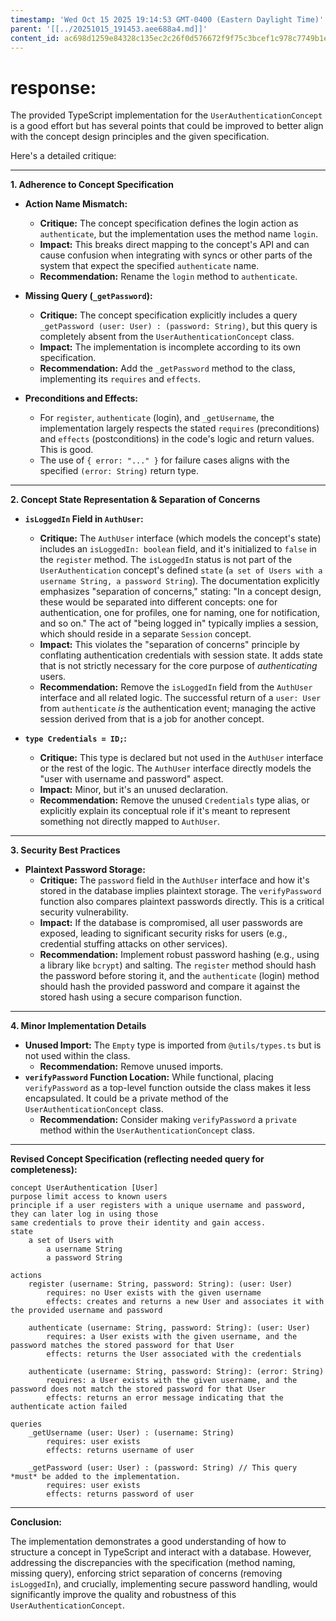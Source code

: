 ```yaml
---
timestamp: 'Wed Oct 15 2025 19:14:53 GMT-0400 (Eastern Daylight Time)'
parent: '[[../20251015_191453.aee688a4.md]]'
content_id: ac698d1259e84328c135ec2c26f0d576672f9f75c3bcef1c978c7749b1e95436
---
```


# response:

The provided TypeScript implementation for the `UserAuthenticationConcept` is a good effort but has several points that could be improved to better align with the concept design principles and the given specification.

Here's a detailed critique:

***

**1. Adherence to Concept Specification**

* **Action Name Mismatch:**
  * **Critique:** The concept specification defines the login action as `authenticate`, but the implementation uses the method name `login`.
  * **Impact:** This breaks direct mapping to the concept's API and can cause confusion when integrating with syncs or other parts of the system that expect the specified `authenticate` name.
  * **Recommendation:** Rename the `login` method to `authenticate`.

* **Missing Query (`_getPassword`):**
  * **Critique:** The concept specification explicitly includes a query `_getPassword (user: User) : (password: String)`, but this query is completely absent from the `UserAuthenticationConcept` class.
  * **Impact:** The implementation is incomplete according to its own specification.
  * **Recommendation:** Add the `_getPassword` method to the class, implementing its `requires` and `effects`.

* **Preconditions and Effects:**
  * For `register`, `authenticate` (login), and `_getUsername`, the implementation largely respects the stated `requires` (preconditions) and `effects` (postconditions) in the code's logic and return values. This is good.
  * The use of `{ error: "..." }` for failure cases aligns with the specified `(error: String)` return type.

***

**2. Concept State Representation & Separation of Concerns**

* **`isLoggedIn` Field in `AuthUser`:**
  * **Critique:** The `AuthUser` interface (which models the concept's state) includes an `isLoggedIn: boolean` field, and it's initialized to `false` in the `register` method. The `isLoggedIn` status is not part of the `UserAuthentication` concept's defined `state` (`a set of Users with a username String, a password String`). The documentation explicitly emphasizes "separation of concerns," stating: "In a concept design, these would be separated into different concepts: one for authentication, one for profiles, one for naming, one for notification, and so on." The act of "being logged in" typically implies a session, which should reside in a separate `Session` concept.
  * **Impact:** This violates the "separation of concerns" principle by conflating authentication credentials with session state. It adds state that is not strictly necessary for the core purpose of *authenticating* users.
  * **Recommendation:** Remove the `isLoggedIn` field from the `AuthUser` interface and all related logic. The successful return of a `user: User` from `authenticate` *is* the authentication event; managing the active session derived from that is a job for another concept.

* **`type Credentials = ID;`:**
  * **Critique:** This type is declared but not used in the `AuthUser` interface or the rest of the logic. The `AuthUser` interface directly models the "user with username and password" aspect.
  * **Impact:** Minor, but it's an unused declaration.
  * **Recommendation:** Remove the unused `Credentials` type alias, or explicitly explain its conceptual role if it's meant to represent something not directly mapped to `AuthUser`.

***

**3. Security Best Practices**

* **Plaintext Password Storage:**
  * **Critique:** The `password` field in the `AuthUser` interface and how it's stored in the database implies plaintext storage. The `verifyPassword` function also compares plaintext passwords directly. This is a critical security vulnerability.
  * **Impact:** If the database is compromised, all user passwords are exposed, leading to significant security risks for users (e.g., credential stuffing attacks on other services).
  * **Recommendation:** Implement robust password hashing (e.g., using a library like `bcrypt`) and salting. The `register` method should hash the password before storing it, and the `authenticate` (login) method should hash the provided password and compare it against the stored hash using a secure comparison function.

***

**4. Minor Implementation Details**

* **Unused Import:** The `Empty` type is imported from `@utils/types.ts` but is not used within the class.
  * **Recommendation:** Remove unused imports.
* **`verifyPassword` Function Location:** While functional, placing `verifyPassword` as a top-level function outside the class makes it less encapsulated. It could be a private method of the `UserAuthenticationConcept` class.
  * **Recommendation:** Consider making `verifyPassword` a `private` method within the `UserAuthenticationConcept` class.

***

**Revised Concept Specification (reflecting needed query for completeness):**

```
concept UserAuthentication [User]
purpose limit access to known users
principle if a user registers with a unique username and password, they can later log in using those
same credentials to prove their identity and gain access.
state
    a set of Users with
        a username String
        a password String

actions
    register (username: String, password: String): (user: User)
        requires: no User exists with the given username
        effects: creates and returns a new User and associates it with the provided username and password

    authenticate (username: String, password: String): (user: User)
        requires: a User exists with the given username, and the password matches the stored password for that User
        effects: returns the User associated with the credentials

    authenticate (username: String, password: String): (error: String)
        requires: a User exists with the given username, and the password does not match the stored password for that User
        effects: returns an error message indicating that the authenticate action failed

queries
    _getUsername (user: User) : (username: String)
        requires: user exists
        effects: returns username of user

    _getPassword (user: User) : (password: String) // This query *must* be added to the implementation.
        requires: user exists
        effects: returns password of user
```

***

**Conclusion:**

The implementation demonstrates a good understanding of how to structure a concept in TypeScript and interact with a database. However, addressing the discrepancies with the specification (method naming, missing query), enforcing strict separation of concerns (removing `isLoggedIn`), and crucially, implementing secure password handling, would significantly improve the quality and robustness of this `UserAuthenticationConcept`.
